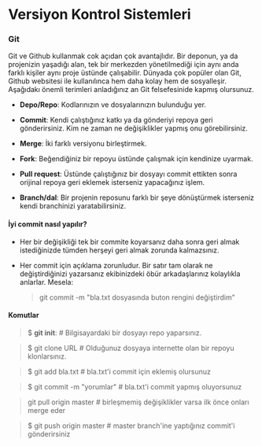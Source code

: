 # Versiyon Kontrol Sistemleri

### Git

Git ve Github kullanmak cok açıdan çok avantajlıdır. Bir deponun, ya da projenizin yaşadığı alan, tek bir merkezden yönetilmediği için aynı anda farklı kişiler aynı proje üstünde çalışabilir. Dünyada çok popüler olan Git, Github websitesi ile kullanılınca hem daha kolay hem de sosyalleşir. Aşağıdakı önemli terimleri anladığınız an Git felsefesinide kapmış olursunuz.

- **Depo/Repo**: Kodlarınızın ve dosyalarınızın bulunduğu yer. 

- **Commit**: Kendi çalıştığınız katkı ya da gönderiyi repoya geri gönderirsiniz. Kim ne zaman ne değişiklikler yapmış onu görebilirsiniz.

* **Merge**: İki farklı versiyonu birleştirmek. 

* **Fork**: Beğendiğiniz bir repoyu üstünde çalışmak için kendinize uyarmak. 

* **Pull request**: Üstünde çalıştığınız bir dosyayı commit ettikten sonra orijinal repoya geri eklemek isterseniz yapacağınız işlem.

* **Branch/dal**: Bir projenin reposunu farklı bir şeye dönüştürmek isterseniz kendi branchinizi yaratabilirsiniz.

#### İyi commit nasıl yapılır?

* Her bir değişikliği tek bir commite koyarsanız daha sonra geri almak istediğinizde tümden herşeyi geri almak zorunda kalmazsınız.

* Her commit için açıklama zorunludur. Bir satır tam olarak ne değiştirdiğinizi yazarsanız ekibinizdeki öbür arkadaşlarınız kolaylıkla anlarlar. Mesela:

	> git commit -m "bla.txt dosyasında buton rengini değiştirdim"

#### Komutlar

> $ **git init**: 			# Bilgisayardaki bir dosyayı repo yaparsınız.

> $ git clone URL			# Olduğunuz dosyaya internette olan bir repoyu klonlarsınız.

> $ git add bla.txt			# bla.txt'i commit için eklemiş olursunuz

> $ git commit -m "yorumlar"	# bla.txt'i commit yapmış oluyorsunuz

> git pull origin master	# birleşmemiş değişiklikler varsa ilk önce onları merge eder

> $ git push origin master	# master branch'ine yaptığınız commit'i gönderirsiniz


